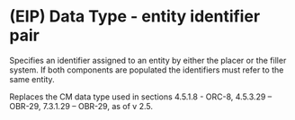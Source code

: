 # (EIP) Data Type - entity identifier pair

Specifies an identifier assigned to an entity by either the placer or the filler system. If both components are populated the identifiers must refer to the same entity.

Replaces the CM data type used in sections 4.5.1.8 - ORC-8, 4.5.3.29 – OBR-29, 7.3.1.29 – OBR-29, as of v 2.5.
